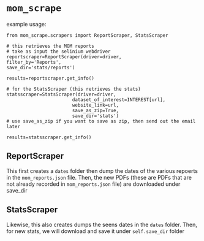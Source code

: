 # `mom_scrape`

example usage:

```
from mom_scrape.scrapers import ReportScraper, StatsScraper

# this retrieves the MOM reports
# take as input the selinium webdriver
reportscraper=ReportScraper(driver=driver, 
filter_by='Reports',
save_dir='stats/reports')

results=reportscraper.get_info()

# for the StatsScraper (this retrieves the stats)
statsscraper=StatsScraper(driver=driver, 
                        dataset_of_interest=INTEREST[url], 
                        website_link=url, 
                        save_as_zip=True, 
                        save_dir='stats')
# use save_as_zip if you want to save as zip, then send out the email later

results=statsscraper.get_info()

```
## ReportScraper
This first creates a `dates` folder then dump the dates of the various repoerts in the `mom_reports.json` file. Then, the new PDFs (these are PDFs that are not already recorded in `mom_reports.json` file) are downloaded under save_dir

## StatsScraper
Likewise, this also creates dumps the seens dates in the `dates` folder. Then, for new stats, we will download and save it under `self.save_dir` folder